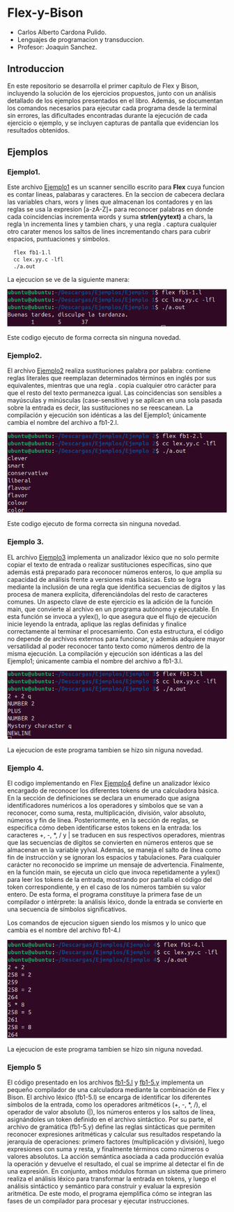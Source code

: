 # Flex-y-Bison
- Carlos Alberto Cardona Pulido.
- Lenguajes de programacion y transduccion.
- Profesor: Joaquin Sanchez.
## Introduccion
En este repositorio se desarrolla el primer capítulo de Flex y Bison, incluyendo la solución de los ejercicios propuestos, junto con un análisis detallado de los ejemplos presentados en el libro. Además, se documentan los comandos necesarios para ejecutar cada programa desde la terminal sin errores, las dificultades encontradas durante la ejecución de cada ejercicio o ejemplo, y se incluyen capturas de pantalla que evidencian los resultados obtenidos.

## Ejemplos
### Ejemplo1.
Este archivo [Ejemplo1](https://github.com/ALMA3112/Introduccion-Flex-y-Bison/blob/main/Ejemplos/Ejemplo%201/fb1-1.l)  es un scanner sencillo escrito para **Flex** cuya funcion es contar lineas, palabaras y caracteres. En la seccion de cabecera declara las variables chars, wors y lines que almacenan los contadores y en las reglas se usa la expresion [a-zA-Z]+ para reconocer palabras  en donde cada coincidencias incrementa words y suma **strlen(yytext)** a chars, la regla \n incrementa lines y tambien chars, y una regla . captura cualquier otro carater menos los saltos de lines incrementando chars para cubrir espacios, puntuaciones y simbolos. 
  ```
    flex fb1-1.l
    cc lex.yy.c -lfl
    ./a.out
  ```
La ejecucion se ve de la siguiente manera:

![Imagen1](https://github.com/ALMA3112/Introduccion-Flex-y-Bison/blob/main/Imagenes/Captura%20desde%202025-08-19%2019-22-18.png) 

Este codigo ejecuto de forma correcta sin ninguna novedad. 

### Ejemplo2.
El archivo [Ejemplo2](https://github.com/ALMA3112/Introduccion-Flex-y-Bison/blob/main/Ejemplos/Ejemplo%202/fb1-2.l) realiza sustituciones palabra por palabra: contiene reglas literales que reemplazan determinados términos en inglés por sus equivalentes, mientras que una regla . copia cualquier otro carácter para que el resto del texto permanezca igual. Las coincidencias son sensibles a mayúsculas y minúsculas (case-sensitive) y se aplican en una sola pasada sobre la entrada es decir, las sustituciones no se reescanean. La compilación y ejecución son idénticas a las del Ejemplo1; únicamente cambia el nombre del archivo a fb1-2.l.

![Imagen2](https://github.com/ALMA3112/Introduccion-Flex-y-Bison/blob/main/Imagenes/Captura%20desde%202025-08-19%2019-50-16.png) 

Este codigo ejecuto de forma correcta sin ninguna novedad. 

### Ejemplo 3.
EL archivo [Ejemplo3](https://github.com/ALMA3112/Introduccion-Flex-y-Bison/blob/main/Ejemplos/Ejemplo%203/fb1-3.l) implementa un analizador léxico que no solo permite copiar el texto de entrada o realizar sustituciones específicas, sino que además está preparado para reconocer números enteros, lo que amplía su capacidad de análisis frente a versiones más básicas. Esto se logra mediante la inclusión de una regla que identifica secuencias de dígitos y las procesa de manera explícita, diferenciándolas del resto de caracteres comunes. Un aspecto clave de este ejercicio es la adición de la función main, que convierte al archivo en un programa autónomo y ejecutable. En esta función se invoca a yylex(), lo que asegura que el flujo de ejecución inicie leyendo la entrada, aplique las reglas definidas y finalice correctamente al terminar el procesamiento. Con esta estructura, el código no depende de archivos externos para funcionar, y además adquiere mayor versatilidad al poder reconocer tanto texto como números dentro de la misma ejecución. La compilación y ejecución son idénticas a las del Ejemplo1; únicamente cambia el nombre del archivo a fb1-3.l.

![Imagen3](https://github.com/ALMA3112/Introduccion-Flex-y-Bison/blob/main/Imagenes/Captura%20desde%202025-08-19%2020-14-41.png) 

La ejecucion de este programa tambien se hizo sin niguna novedad.

### Ejemplo 4. 
El codigo implementando en Flex [Ejemplo4](https://github.com/ALMA3112/Introduccion-Flex-y-Bison/blob/main/Ejemplos/Ejemplo%204/fb1-4.l) define un analizador léxico encargado de reconocer los diferentes tokens de una calculadora básica. En la sección de definiciones se declara un enumerado que asigna identificadores numéricos a los operadores y símbolos que se van a reconocer, como suma, resta, multiplicación, división, valor absoluto, números y fin de línea. Posteriormente, en la sección de reglas, se especifica cómo deben identificarse estos tokens en la entrada: los caracteres +, -, *, / y | se traducen en sus respectivos operadores, mientras que las secuencias de dígitos se convierten en números enteros que se almacenan en la variable yylval. Además, se maneja el salto de línea como fin de instrucción y se ignoran los espacios y tabulaciones. Para cualquier carácter no reconocido se imprime un mensaje de advertencia. Finalmente, en la función main, se ejecuta un ciclo que invoca repetidamente a yylex() para leer los tokens de la entrada, mostrando por pantalla el código del token correspondiente, y en el caso de los números también su valor entero. De esta forma, el programa constituye la primera fase de un compilador o intérprete: la análisis léxico, donde la entrada se convierte en una secuencia de símbolos significativos.

Los comandos de ejecucion siguen siendo los mismos y lo unico que cambia es el nombre del archivo fb1-4.l

![Imagen 4](https://github.com/ALMA3112/Introduccion-Flex-y-Bison/blob/main/Imagenes/Captura%20desde%202025-08-19%2022-38-18.png)

La ejecucion de este programa tambien se hizo sin niguna novedad.

### Ejemplo 5
El código presentado en los archivos [fb1-5.l](https://github.com/ALMA3112/Introduccion-Flex-y-Bison/blob/main/Ejemplos/Ejemplo%205/fb1-5.l) y [fb1-5.y]() implementa un pequeño compilador de una calculadora mediante la combinación de Flex y Bison. El archivo léxico (fb1-5.l) se encarga de identificar los diferentes símbolos de la entrada, como los operadores aritméticos (+, -, *, /), el operador de valor absoluto (|), los números enteros y los saltos de línea, asignándoles un token definido en el archivo sintáctico. Por su parte, el archivo de gramática (fb1-5.y) define las reglas sintácticas que permiten reconocer expresiones aritméticas y calcular sus resultados respetando la jerarquía de operaciones: primero factores (multiplicación y división), luego expresiones con suma y resta, y finalmente términos como números o valores absolutos. La acción semántica asociada a cada producción evalúa la operación y devuelve el resultado, el cual se imprime al detectar el fin de una expresión. En conjunto, ambos módulos forman un sistema que primero realiza el análisis léxico para transformar la entrada en tokens, y luego el análisis sintáctico y semántico para construir y evaluar la expresión aritmética. De este modo, el programa ejemplifica cómo se integran las fases de un compilador para procesar y ejecutar instrucciones.
